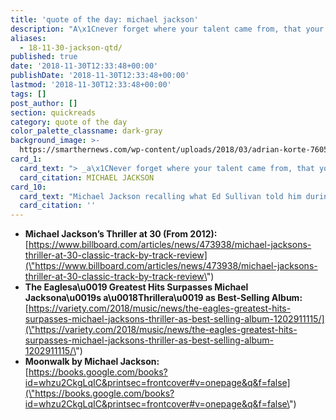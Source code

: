 ```yaml
---
title: 'quote of the day: michael jackson'
description: "A\x1Cnever forget where your talent came from, that your talent is a gift from god.a\x1D"
aliases:
  - 18-11-30-jackson-qtd/
published: true
date: '2018-11-30T12:33:48+00:00'
publishDate: '2018-11-30T12:33:48+00:00'
lastmod: '2018-11-30T12:33:48+00:00'
tags: []
post_author: []
section: quickreads
category: quote of the day
color_palette_classname: dark-gray
background_image: >-
  https://smarthernews.com/wp-content/uploads/2018/03/adrian-korte-76051-unsplash-scaled.jpg
card_1:
  card_text: "> _a\x1CNever forget where your talent came from, that your talent is a gift from God.a\x1D_\n\nMICHAEL JACKSON"
  card_citation: MICHAEL JACKSON
card_10:
  card_text: "Michael Jackson recalling what Ed Sullivan told him during their first meeting. On this day, in 1982, the \"Thriller\" album debuted - a worldwide sensation. Only in August this year, the Eaglesa\x19 Greatest Hits topped it as the best-selling album of all time.\n\n[view sources](https://smarthernews.com/18-11-30-jackson-qtd/)"
  card_citation: ''
---
```

*   **Michael Jackson’s Thriller at 30 (From 2012):**  
    [https://www.billboard.com/articles/news/473938/michael-jacksons-thriller-at-30-classic-track-by-track-review](\"https://www.billboard.com/articles/news/473938/michael-jacksons-thriller-at-30-classic-track-by-track-review\")
*   **The Eaglesa\\u0019 Greatest Hits Surpasses Michael Jacksona\\u0019s a\\u0018Thrillera\\u0019 as Best-Selling Album:**  
    [https://variety.com/2018/music/news/the-eagles-greatest-hits-surpasses-michael-jacksons-thriller-as-best-selling-album-1202911115/](\"https://variety.com/2018/music/news/the-eagles-greatest-hits-surpasses-michael-jacksons-thriller-as-best-selling-album-1202911115/\")
*   **Moonwalk by Michael Jackson:**  
    [https://books.google.com/books?id=whzu2CkgLqIC&printsec=frontcover#v=onepage&q&f=false](\"https://books.google.com/books?id=whzu2CkgLqIC&printsec=frontcover#v=onepage&q&f=false\")